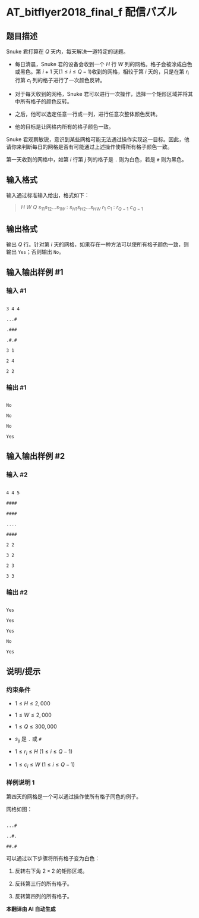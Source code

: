 # AT_bitflyer2018_final_f 配信パズル

## 题目描述

Snuke 君打算在 $Q$ 天内，每天解决一道特定的谜题。

- 每日清晨，Snuke 君的设备会收到一个 $H$ 行 $W$ 列的网格。格子会被涂成白色或黑色。第 $i+1$ 天($1 \le i \le Q-1$)收到的网格，相较于第 $i$ 天的，只是在第 $r_i$ 行第 $c_i$ 列的格子进行了一次颜色反转。
- 对于每天收到的网格，Snuke 君可以进行一次操作，选择一个矩形区域并将其中所有格子的颜色反转。
- 之后，他可以选定任意一行或一列，进行任意次整体颜色反转。
- 他的目标是让网格内所有的格子颜色一致。

Snuke 君观察敏锐，意识到某些网格可能无法通过操作实现这一目标。因此，他请你来判断每日的网格是否有可能通过上述操作使得所有格子颜色一致。

第一天收到的网格中，如第 $i$ 行第 $j$ 列的格子是 `.` 则为白色，若是 `#` 则为黑色。

## 输入格式

输入通过标准输入给出，格式如下：

> $H$ $W$ $Q$ $s_{11}s_{12}...s_{1W}$ : $s_{H1}s_{H2}...s_{HW}$ $r_1$ $c_1$ : $r_{Q-1}$ $c_{Q-1}$

## 输出格式

输出 $Q$ 行。针对第 $i$ 天的网格，如果存在一种方法可以使所有格子颜色一致，则输出 `Yes`；否则输出 `No`。

## 输入输出样例 #1

### 输入 #1

```
3 4 4
...#
.###
.#.#
3 1
2 4
2 2
```

### 输出 #1

```
No
No
No
Yes
```

## 输入输出样例 #2

### 输入 #2

```
4 4 5
####
####
....
####
2 2
3 2
2 3
3 3
```

### 输出 #2

```
Yes
Yes
Yes
No
Yes
```

## 说明/提示

### 约束条件

- $1 \le H \le 2,000$
- $1 \le W \le 2,000$
- $1 \le Q \le 300,000$
- $s_{ij}$ 是 `.` 或 `#`
- $1 \le r_i \le H$ ($1 \le i \le Q-1$)
- $1 \le c_i \le W$ ($1 \le i \le Q-1$)

### 样例说明 1

第四天的网格是一个可以通过操作使所有格子同色的例子。

网格如图：
```
...#
..#.
##.#
```

可以通过以下步骤将所有格子变为白色：
1. 反转右下角 $2 \times 2$ 的矩形区域。
2. 反转第三行的所有格子。
3. 反转第四列的所有格子。

 **本翻译由 AI 自动生成**
